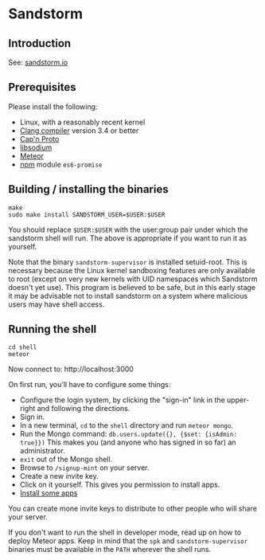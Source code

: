# Sandstorm

## Introduction

See:  [sandstorm.io](http://sandstorm.io)

## Prerequisites

Please install the following:

* Linux, with a reasonably recent kernel
* [Clang compiler](http://clang.llvm.org/) version 3.4 or better
* [Cap'n Proto](http://capnproto.org)
* [libsodium](https://github.com/jedisct1/libsodium)
* [Meteor](http://meteor.com)
* [npm](http://npmjs.org) module `es6-promise`

## Building / installing the binaries

    make
    sudo make install SANDSTORM_USER=$USER:$USER

You should replace `$USER:$USER` with the user:group pair under which the sandstorm shell will run.  The above is appropriate if you want to run it as yourself.

Note that the binary `sandstorm-supervisor` is installed setuid-root.  This is necessary because the Linux kernel sandboxing features are only available to root (except on very new kernels with UID namespaces which Sandstorm doesn't yet use).  This program is believed to be safe, but in this early stage it may be advisable not to install sandstorm on a system where malicious users may have shell access.

## Running the shell

    cd shell
    meteor

Now connect to: http://localhost:3000

On first run, you'll have to configure some things:
* Configure the login system, by clicking the "sign-in" link in the upper-right and following the directions.
* Sign in.
* In a new terminal, `cd` to the `shell` directory and run `meteor mongo`.
* Run the Mongo command: `db.users.update({}, {$set: {isAdmin: true}})`  This makes you (and anyone who has signed in so far) an administrator.
* `exit` out of the Mongo shell.
* Browse to `/signup-mint` on your server.
* Create a new invite key.
* Click on it yourself.  This gives you permission to install apps.
* [Install some apps](http://sandstorm.io/apps)

You can create mone invite keys to distribute to other people who will share your server.

If you don't want to run the shell in developer mode, read up on how to deploy Meteor apps.  Keep in mind that the `spk` and `sandstorm-supervisor` binaries must be available in the `PATH` wherever the shell runs.
